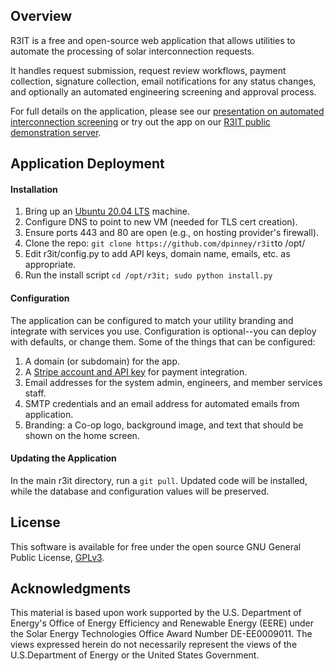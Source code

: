 ## Overview

R3IT is a free and open-source web application that allows utilities to automate the processing of solar interconnection requests.

It handles request submission, request review workflows, payment collection, signature collection, email notifications for any status changes, and optionally an automated engineering screening and approval process.

For full details on the application, please see our [presentation on automated interconnection screening](https://drive.google.com/file/d/1zsBoV4a9BIVMQWoLtOgYsDeK3V_T8Y7-/view?usp=sharing) or try out the app on our [R3IT public demonstration server](https://demo.r3it.ghw.io).

## Application Deployment

#### Installation

1. Bring up an [Ubuntu 20.04 LTS](https://releases.ubuntu.com/18.04/) machine.
2. Configure DNS to point to new VM (needed for TLS cert creation).
3. Ensure ports 443 and 80 are open (e.g., on hosting provider's firewall).
4. Clone the repo: `git clone https://github.com/dpinney/r3it`to /opt/
5. Edit r3it/config.py to add API keys, domain name, emails, etc. as appropriate.
6. Run the install script `cd /opt/r3it; sudo python install.py`

#### Configuration

The application can be configured to match your utility branding and integrate with services you use. Configuration is optional--you can deploy with defaults, or change them. Some of the things that can be configured:

1. A domain (or subdomain) for the app.
1. A [Stripe account and API key](https://stripe.com/payments) for payment integration.
1. Email addresses for the system admin, engineers, and member services staff.
1. SMTP credentials and an email address for automated emails from application.
1. Branding: a Co-op logo, background image, and text that should be shown on the home screen.

#### Updating the Application

In the main r3it directory, run a `git pull`. Updated code will be installed, while the database and configuration values will be preserved.

## License

This software is available for free under the open source GNU General Public License, [GPLv3](https://github.com/dpinney/r3it/blob/master/license-gplv3.txt).

## Acknowledgments

This material is based upon work supported by the U.S. Department of Energy's Office of Energy Efficiency and Renewable Energy (EERE) under the Solar Energy Technologies Office Award Number DE-EE0009011. The views expressed herein do not necessarily represent the views of the U.S.Department of Energy or the United States Government.
